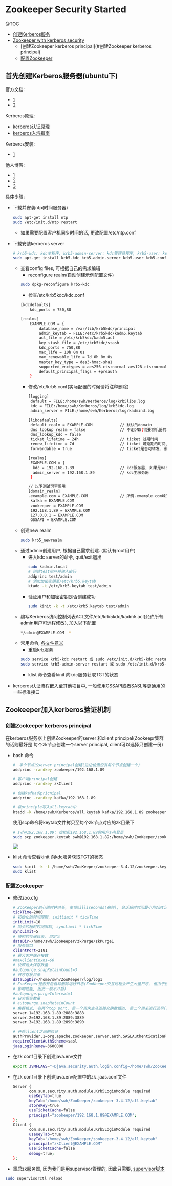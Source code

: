 # Zookeeper Security Started

@TOC
- [创建Kerberos服务](#首先创建Kerberos服务器(ubuntu下))
- [Zookeeper with kerberos security](#Zookeeper加入kerberos验证机制)
    - [创建Zookeeper kerberos principal](#创建Zookeeper kerberos principal)
    - [配置Zookeeper](#配置Zookeeper)


## 首先创建Kerberos服务器(ubuntu下)

官方文档:
- [1](https://github.com/ekoontz/zookeeper/wiki)
- [2](https://cwiki.apache.org/confluence/display/ZOOKEEPER/ZooKeeper+and+SASL)

Kerberos原理:
- [kerberos认证原理](https://blog.csdn.net/wulantian/article/details/42418231)
- [kerberos入坑指南](https://www.jianshu.com/p/fc2d2dbd510b)

Kerberos安装:
- [1](http://web.mit.edu/kerberos/krb5-1.14/doc/admin/install_kdc.html)

他人博客:
- [1](https://blog.csdn.net/bugzeroman/article/details/82457832)
- [2](https://www.jianshu.com/p/fc2d2dbd510b)
- [3](https://blog.csdn.net/tonyhuang_google_com/article/details/40861179)

具体步骤: 
- 下载并安装ntp(时间服务器)
    ```bash
    sudo apt-get install ntp
    sudo /etc/init.d/ntp restart
    ```
    - 如果需要配置客户机同步时间的话, 更改配置/etc/ntp.conf

- 下载安装kerberos server
    ```bash
    # krb5-kdc: kdc主程序, krb5-admin-server: kdc管理员程序, krb5-user: kerberos一些客户端命令
    sudo apt-get install krb5-kdc krb5-admin-server krb5-user krb5-config
    ```
    - 查看config files, 可根据自己的需求编辑
        - reconfigure realm(自动创建示例配置文件)
        ```bash
        sudo dpkg-reconfigure krb5-kdc
        ```
        - 检查/etc/krb5kdc/kdc.conf
        ```bash
        [kdcdefaults]
            kdc_ports = 750,88
        
        [realms]
            EXAMPLE.COM = {
                database_name = /var/lib/krb5kdc/principal
                admin_keytab = FILE:/etc/krb5kdc/kadm5.keytab
                acl_file = /etc/krb5kdc/kadm5.acl
                key_stash_file = /etc/krb5kdc/stash
                kdc_ports = 750,88
                max_life = 10h 0m 0s
                max_renewable_life = 7d 0h 0m 0s
                master_key_type = des3-hmac-sha1
                supported_enctypes = aes256-cts:normal aes128-cts:normal
                default_principal_flags = +preauth
            }
        ```
        - 修改/etc/krb5.conf(实际配置的时候请将注释删除)
            ```bash
            [logging]
             default = FILE:/home/swh/Kerberos/log/krb5libs.log
             kdc = FILE:/home/swh/Kerberos/log/krb5kdc.log
             admin_server = FILE:/home/swh/Kerberos/log/kadmind.log
            
            [libdefaults]
             default_realm = EXAMPLE.COM            // 默认的domain
             dns_lookup_realm = false               // 不走DNS(需要将机器的域名解析相互配置到/etc/hosts文件中)
             dns_lookup_kdc = false                 
             ticket_lifetime = 24h                  // ticket 过期时间
             renew_lifetime = 7d                    // ticket 可延期的时间, 配置为7天, 默认为0
             forwardable = true                     // ticket是否可转发. 最严格的限制点在服务端的配置
            
            [realms]
             EXAMPLE.COM = {
              kdc = 192.168.1.89                    // kdc服务器, 如果是master/slave模式, 则重复的多写几行
              admin_server = 192.168.1.89           // kdc主服务器
             }
            
            // 以下测试可不采用
            [domain_realm]
            .example.com = EXAMPLE.COM              // 所有.example.com域的用户和机器都可以在EXAMPLE.COM上认证
             kafka = EXAMPLE.COM
             zookeeper = EXAMPLE.COM
             192.168.1.89 = EXAMPLE.COM
             127.0.0.1 = EXAMPLE.COM
             GSSAPI = EXAMPLE.COM
            ```
    - 创建new realm
        ```bash
        sudo krb5_newrealm
        ```
    - 通过admin创建用户, 根据自己需求创建. (默认有root用户)
        - 进入kdc server的命令, quit/exit退出
            ```bash
            sudo kadmin.local
            # 创建test用户并输入密码
            addprinc test/admin
            # 添加加密密钥至/etc/krb5.keytab
            ktadd -k /etc/krb5.keytab test/admin
            ```
        - 验证用户和加密密钥是否创建成功
            ```bash
            sudo kinit -k -t /etc/krb5.keytab test/admin
            ```
    - 编写Kerberos访问控制列表ACL文件/etc/krb5kdc/kadm5.acl(允许所有admin用户可远程修改), 加入以下配置
        ```bash
        */admin@EXAMPLE.COM  *
        ```
    - 常用命令, [各文件意义](https://docs.oracle.com/cd/E24847_01/html/819-7061/setup-9.html)
        - 重启krb服务
        ```bash
        sudo service krb5-kdc restart 或 sudo /etc/init.d/krb5-kdc restart
        sudo service krb5-admin-server restart 或 sudo /etc/init.d/krb5-admin-server restart
        ```
        - klist 命令查看kinit 向kdc服务获取TGT的状态
        
- kerberos认证流程嵌入至其他项目中, 一般使用GSSAPI或者SASL等更通用的一些标准接口


## Zookeeper加入kerberos验证机制


### 创建Zookeeper kerberos principal

在kerberos服务器上创建Zookeeper的server 和client principal(Zookeepr集群的话则最好是
每个zk节点创建一个server principal, client可以选择只创建一份)
- bash 命令
    ```bash
    #　单个节点的server principal创建(这边偷懒没有每个节点创建一个)
    addprinc -randkey zookeeper/192.168.1.89
    
    # 客户端principal创建
    addprinc -randkey zkClient
    
    # 创建kafka的pricnipal
    addprinc -randkey kafka/192.168.1.89
    
    # 将principle写入all.keytab中
    ktadd -k /home/swh/Kerberos/all.keytab kafka/192.168.1.89 zookeeper/192.168.1.89 zkClient
    ```
    使用scp命令将keytab文件拷贝至每个zk节点对应的zk目录下
    ```bash
    # swh@192.168.1.89: 虚拟机192.168.1.89的用户swh登录
    sudo scp zookeeper.keytab swh@192.168.1.89:/home/swh/ZooKeeper/zookeeper-3.4.12/
    ```
    ![](picture/zk%20sasl/1.png)
    
- klist 命令查看kinit 向kdc服务获取TGT的状态
    ```bash
    sudo kinit -k -t /home/swh/ZooKeeper/zookeeper-3.4.12/zookeeper.keytab zookeeper/192.168.1.89
    sudo klist
    ```

### 配置Zookeeper

- 修改zoo.cfg
    ```bash
    # ZooKeeper的心跳时钟时长, 单位milliseconds(毫秒), 会话超时时间最小为2倍tickTime
    tickTime=2000
    # 初始化的时间限制, initLimit * tickTime
    initLimit=10
    # 同步的超时时间限制, syncLimit * tickTime
    syncLimit=5
    # 快照的存储目录, 自定义
    dataDir=/home/swh/ZooKeeper/zkPurge/zkPurge1
    # 服务端口
    clientPort=2181
    # 最大客户端连接数
    #maxClientCnxns=60
    # 快照最大保存数量
    #autopurge.snapRetainCount=3
    # 日志存放目录
    dataLogDir=/home/swh/ZooKeeper/log/log1
    # ZooKeeper是否开启自动删除运行日志(ZooKeeper交互过程会产生大量日志, 但由于删除日志操作会
    # 影响性能, 因此一般不开启)
    #autopurge.purgeInterval=1
    # 日志保留数量
    # autopurge.snapRetainCount
    # 集群模式, 有两个tcp port, 第一个用来主从连接交换数据的, 第二个用来进行选举(新leader)
    server.1=192.168.1.89:2888:3888
    server.2=192.168.1.89:2889:3889
    server.3=192.168.1.89:2890:3890
    
    # 开启client之间的验证
    authProvider.1=org.apache.zookeeper.server.auth.SASLAuthenticationProvider
    requireClientAuthScheme=sasl
    jaasLoginRenew=3600000
    ```
- 在zk conf目录下创建java.env文件
    ```bash
    export JVMFLAGS="-Djava.security.auth.login.config=/home/swh/ZooKeeper/zookeeper-3.4.12/conf/zk_jaas.conf"
    ```
- 在zk conf目录下创建java.env配置中的zk_jaas.conf文件
    ```bash
    Server {
           com.sun.security.auth.module.Krb5LoginModule required
           useKeyTab=true
           keyTab="/home/swh/ZooKeeper/zookeeper-3.4.12/all.keytab"
           storeKey=true
           useTicketCache=false
           principal="zookeeper/192.168.1.89@EXAMPLE.COM";
    };
    Client {
           com.sun.security.auth.module.Krb5LoginModule required
           useKeyTab=true
           keyTab="/home/swh/ZooKeeper/zookeeper-3.4.12/all.keytab"
           principal="zkClient@EXAMPLE.COM"
           useTicketCache=false
           debug=true;
    };
    ```
- 重启zk服务器, 因为我们是用supervisor管理的, 因此只需要, [supervisor脚本](ZooKeeper%20Document/Getting%20Started.md)
```bash
sudo supervisorctl reload
```
